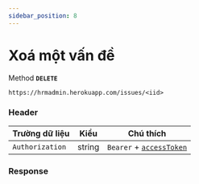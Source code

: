 ```yaml
---
sidebar_position: 8
---
```


# Xoá một vấn đề

Method **`DELETE`**

```shell
https://hrmadmin.herokuapp.com/issues/<iid>
```

### Header

| Trường dữ liệu  | Kiểu   | Chú thích                                   |
| --------------- | ------ | ------------------------------------------- |
| `Authorization` | string | `Bearer` + [`accessToken`](../access-token.md) |

### Response
```json
    
```